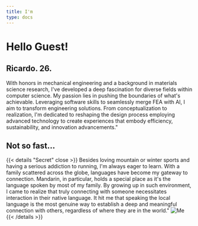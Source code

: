 ```yaml
---
title: I'm
type: docs
---
```


# **Hello Guest!**

## Ricardo. 26.

With honors in mechanical engineering and a background in materials science research, I've developed a deep fascination for diverse fields within computer science. My passion lies in pushing the boundaries of what's achievable. Leveraging software skills to seamlessly merge FEA with AI, I aim to transform engineering solutions. From conceptualization to realization, I'm dedicated to reshaping the design process employing advanced technology to create experiences that embody efficiency, sustainability, and innovation advancements."

## Not so fast...

{{< details "Secret" close >}}
Besides loving mountain or winter sports and having a serious addiction to running, I'm always eager to learn. With a family scattered across the globe, languages have become my gateway to connection. Mandarin, in particular, holds a special place as it's the language spoken by most of my family. By growing up in such environment, I came to realize that truly connecting with someone necessitates interaction in their native language. It hit me that speaking the local language is the most genuine way to establish a deep and meaningful connection with others, regardless of where they are in the world."
![Me](https://live.staticflickr.com/65535/53336769189_73f6ec79a2.jpg)
{{< /details >}}








